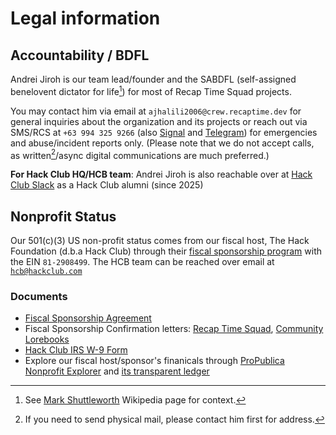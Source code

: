# Legal information

## Accountability / BDFL

Andrei Jiroh is our team lead/founder and the SABDFL (self-assigned benelovent dictator
for life[^1]) for most of Recap Time Squad projects.

You may contact him via email at `ajhalili2006@crew.recaptime.dev` for general inquiries about
the organization and its projects or reach out via SMS/RCS at `+63 994 325 9266` (also [Signal] and [Telegram]) for emergencies and abuse/incident reports only.
(Please note that we do not accept calls, as written[^2]/async digital communications are much preferred.)

**For Hack Club HQ/HCB team**: Andrei Jiroh is also reachable over at [Hack Club Slack] as a Hack Club alumni (since 2025)

[Hack Club Slack]: https://hackclub.slack.com/team/U07CAPBB9B5
[Telegram]: https://t.me/RecapTimeSquadCrew
[Signal]: https://signal.me/#eu/eETitzJEFcxSodsQW7D_ciZKW5XnDZUO1Quv59ZUcZ0HCPFqnvNNpJCqy63JKKpp

## Nonprofit Status

Our 501\(c)(3) US non-profit status comes from our fiscal host, The Hack Foundation (d.b.a Hack Club)
through their [fiscal sponsorship program] with the EIN `81-2908499`. The HCB team can be reached over
email at [`hcb@hackclub.com`][hcb-email]

### Documents

* [Fiscal Sponsorship Agreement][fsa-template]
* Fiscal Sponsorship Confirmation letters: [Recap Time Squad][fsl-meta], [Community Lorebooks][fsl-lorebooks-wiki]
* [Hack Club IRS W-9 Form][irs-fw9]
* Explore our fiscal host/sponsor's finanicals through [ProPublica Nonprofit Explorer][pp-npe] and [its transparent ledger][ledger]

[^1]: See [Mark Shuttleworth](https://en.wikipedia.org/wiki/Mark_Shuttleworth) Wikipedia page for context.
[^2]: If you need to send physical mail, please contact him first for address.

[fiscal sponsorship program]: https://hackclub.com/fiscal-sponsorship
[hcb-email]: mailto:hcb@hackclub.com
[fsa-template]: https://link.storjshare.io/s/jv5m6r62wzmb2iwwqzsjjoj7nkpq/recaptime-dev/legal-docs%2Fhcb/2023%20Fiscal%20Sponsorship%20Agreement%20.pdf
[fsl-meta]: https://link.storjshare.io/s/jvnn7tfi7nbz2bz3uix2rlzs34ea/recaptime-dev/legal-docs%2Fhcb/Fiscal%20Sponsorship%20Letter%20-%20Recap%20Time%20Squad.pdf
[fsl-lorebooks-wiki]: https://link.storjshare.io/s/jwsfsea3oxdtsqlqahc3x5zcl26q/recaptime-dev/legal-docs%2Fhcb/Fiscal%20Sponsorship%20Letter%20-%20Community%20Lorebooks.pdf
[irs-fw9]: https://link.storjshare.io/s/jvvhbg7dmjjtzwhdj657yyf5ctga/recaptime-dev/legal-docs%2Fhcb/Hack%20Club%20W-9.pdf
[pp-npe]: https://projects.propublica.org/nonprofits/organizations/812908499
[ledger]: https://hcb.hackclub.com/hq/transactions
